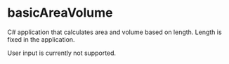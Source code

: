 # basicAreaVolume

C# application that calculates area and volume based on length.
Length is fixed in the application.

User input is currently not supported.
